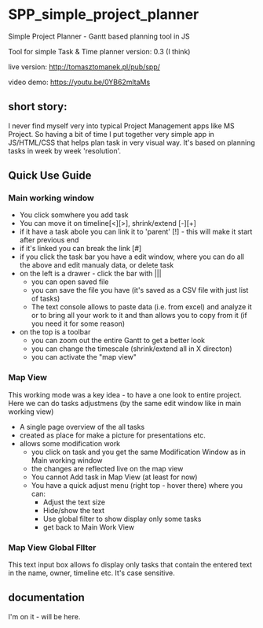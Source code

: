 # SPP_simple_project_planner
Simple Project Planner - Gantt based planning tool in JS

Tool for simple Task & Time planner 
version: 0.3 (I think)

live version: http://tomasztomanek.pl/pub/spp/

video demo: https://youtu.be/0YB62mltaMs

## short story:

I never find myself very into typical Project Management apps like MS Project. So having a bit of time I put together very simple app in JS/HTML/CSS that helps plan task in very visual way. It's based on planning tasks in week by week 'resolution'.

## Quick Use Guide
### Main working window
+ You click somwhere you add task
+ You can move it on timeline[<][>], shrink/extend [-][+]
+ if it have a task abole you can link it to 'parent' [!] - this will make it start after previous end
+ if it's linked you can break the link [#]
+ if you click the task bar you have a edit window, where you can do all the above and edit manualy data, or delete task
+ on the left is a drawer - click the bar with |||
  + you can open saved file
  + you can save the file you have (it's saved as a CSV file with just list of tasks)
  + The text console allows to paste data (i.e. from excel) and analyze it or to bring all your work to it and than allows you to copy from it (if you need it for some reason)
+ on the top is a toolbar
  + you can zoom out the entire Gantt to get a better look
  + you can change the timescale (shrink/extend all in X directon)
  + you can activate the "map view"

### Map View
This working mode was a key idea - to have a one look to entire project. Here we can do tasks adjustmens (by the same edit window like in main working view)
+ A single page overview of the all tasks
+ created as place for make a picture for presentations etc.
+ allows some modification work
  + you click on task and you get the same Modification Window as in Main working window
  + the changes are reflected live on the map view
  + You cannot Add task in Map View (at least for now)
  + You have a quick adjust menu (right top - hover there) where you can:
    - Adjust the text size
    - Hide/show the text
    - Use global filter to show display only some tasks
    - get back to Main Work View

### Map View Global FIlter

This text input box allows fo display only tasks that contain the entered text in the name, owner, timeline etc.
It's case sensitive.



## documentation
I'm on it - will be here.
